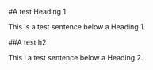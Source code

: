 #A test Heading 1

This is a test sentence below a Heading 1.

##A test h2

This i a test sentence below a Heading 2. 